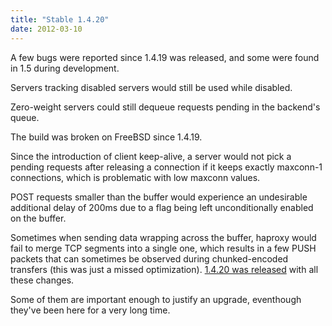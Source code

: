 ```yaml
---
title: "Stable 1.4.20"
date: 2012-03-10
---
```

A few bugs were reported since 1.4.19 was released, and some were found in 1.5 during development.

Servers tracking disabled servers would still be used while disabled.

Zero-weight servers could still dequeue requests pending in the backend's queue.

The build was broken on FreeBSD since 1.4.19.

Since the introduction of client keep-alive, a server would not pick a pending requests after releasing a connection if it keeps exactly maxconn-1 connections, which is problematic with low maxconn values.

POST requests smaller than the buffer would experience an undesirable additional delay of 200ms due to a flag being left unconditionally enabled on the buffer.

Sometimes when sending data wrapping across the buffer, haproxy would fail to merge TCP segments into a single one, which results in a few PUSH packets that can sometimes be observed during chunked-encoded transfers (this was just a missed optimization). [1.4.20 was released](/download/1.4/src/) with all these changes.

Some of them are important enough to justify an upgrade, eventhough they've been here for a very long time.
